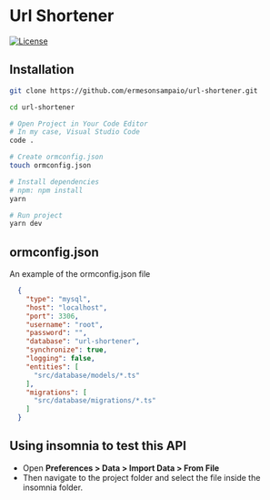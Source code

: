 # Url Shortener

[![License](https://img.shields.io/github/license/ermesonsampaio/url-shortener?style=for-the-badge)](https://github.com/ermesonsampaio/url-shortener/blob/main/LICENSE)

## Installation

```bash
git clone https://github.com/ermesonsampaio/url-shortener.git

cd url-shortener

# Open Project in Your Code Editor
# In my case, Visual Studio Code
code .

# Create ormconfig.json
touch ormconfig.json

# Install dependencies
# npm: npm install
yarn

# Run project
yarn dev
```

## ormconfig.json

An example of the ormconfig.json file

```json
  {
    "type": "mysql",
    "host": "localhost",
    "port": 3306,
    "username": "root",
    "password": "",
    "database": "url-shortener",
    "synchronize": true,
    "logging": false,
    "entities": [
      "src/database/models/*.ts"
    ],
    "migrations": [
      "src/database/migrations/*.ts"
    ]
  }
```

## Using insomnia to test this API

- Open **Preferences > Data > Import Data > From File**
- Then navigate to the project folder and select the file inside the insomnia folder.

